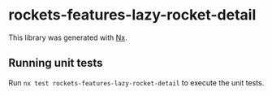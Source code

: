 # rockets-features-lazy-rocket-detail

This library was generated with [Nx](https://nx.dev).

## Running unit tests

Run `nx test rockets-features-lazy-rocket-detail` to execute the unit tests.
